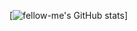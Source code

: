 

<!--
**fellow-me/fellow-me** is a ✨ _special_ ✨ repository because its `README.md` (this file) appears on your GitHub profile.

Here are some ideas to get you started:

- 🔭 I’m currently working on ...
- 🌱 I’m currently learning ...
- 👯 I’m looking to collaborate on ...
- 🤔 I’m looking for help with ...
- 💬 Ask me about ...
- 📫 How to reach me: ...
- 😄 Pronouns: ...
- ⚡ Fun fact: ...
-->


<!--[![fellow-me's GitHub stats](https://github-readme-stats.vercel.app/api?username=fellow-me&show_icons=true&theme=ambient_gradient)](https://github.com/anuraghazra/github-readme-stats) -->


[![fellow-me's GitHub stats](https://github-readme-stats.vercel.app/api?username=fellow-me&show_icons=true&theme=ambient_gradient)]
